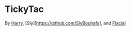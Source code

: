 # TickyTac

By [Harry](https://github.com/HS-90), [Sly][https://github.com/SlyBouhafs], and [Flacial](https://github.com/flacial)
